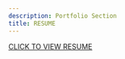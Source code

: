 ```yaml
---
description: Portfolio Section
title: RESUME
---
```


[CLICK TO VIEW RESUME](https://docs.google.com/document/d/1CGUpEHr2DruboyyoUhzzU8JXfeqJ9I7Cjs2sPn-YYS4/edit?usp=sharing "RESUME")